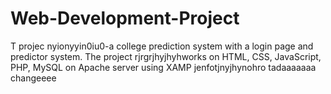 # Web-Development-Project
T projec nyionyyin0iu0-a college prediction system with a login page and predictor system.  The project rjrgrjhyjhyhworks on HTML, CSS, JavaScript, PHP, MySQL on Apache server using XAMP
jenfotjnyjhynohro
tadaaaaaaa
changeeee
